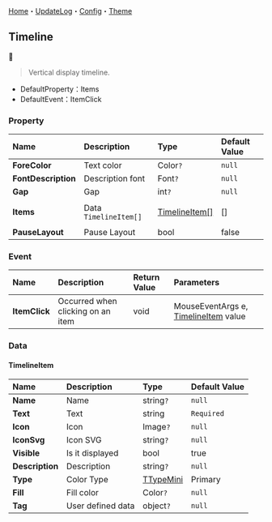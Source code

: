 [Home](../Home.md)・[UpdateLog](../UpdateLog.md)・[Config](../Config.md)・[Theme](../Theme.md)

## Timeline
👚

> Vertical display timeline.

- DefaultProperty：Items
- DefaultEvent：ItemClick

### Property

Name | Description | Type | Default Value |
:--|:--|:--|:--|
**ForeColor** | Text color | Color`?` | `null` |
**FontDescription** | Description font | Font`?` | `null` |
**Gap** | Gap | int`?` | `null` |
||||
**Items** | Data `TimelineItem[]` | [TimelineItem[]](#timelineitem) | [] |
||||
**PauseLayout** | Pause Layout | bool | false |

### Event

Name | Description | Return Value | Parameters |
:--|:--|:--|:--|
**ItemClick** | Occurred when clicking on an item | void | MouseEventArgs e, [TimelineItem](#timelineitem) value |


### Data

#### TimelineItem

Name | Description | Type | Default Value |
:--|:--|:--|:--|
**Name** | Name | string`?` | `null` |
**Text** | Text | string | `Required` |
**Icon** | Icon | Image`?` | `null` |
**IconSvg** | Icon SVG | string`?` | `null` |
**Visible** | Is it displayed | bool | true |
**Description** | Description | string`?` | `null` |
**Type** | Color Type | [TTypeMini](Enum.md#ttypemini) | Primary |
**Fill** | Fill color | Color`?` | `null` |
**Tag** | User defined data | object`?` | `null` |